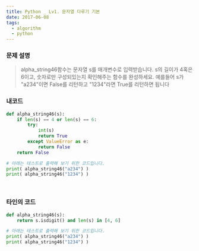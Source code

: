 ```yaml
---
title: Python _ Lv1. 문자열 다루기 기본
date: 2017-06-08
tags:
  - algorithm
  - python
---
```


### 문제 설명


> alpha_string46함수는 문자열 s를 매개변수로 입력받습니다.
s의 길이가 4혹은 6이고, 숫자로만 구성되있는지 확인해주는 함수를 완성하세요.
예를들어 s가 "a234"이면 False를 리턴하고 "1234"라면 True를 리턴하면 됩니다

### 내코드

```python
def alpha_string46(s):
    if len(s) == 4 or len(s) == 6:
        try:
            int(s)
            return True
        except ValueError as e:
            return False
    return False

# 아래는 테스트로 출력해 보기 위한 코드입니다.
print( alpha_string46("a234") )
print( alpha_string46("1234") )
```

<br>

### 타인의 코드

```python
def alpha_string46(s):
    return s.isdigit() and len(s) in [4, 6]

# 아래는 테스트로 출력해 보기 위한 코드입니다.
print( alpha_string46("a234") )
print( alpha_string46("1234") )
```

<br>
